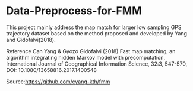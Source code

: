 # Data-Preprocess-for-FMM
This project mainly address the map match for larger low sampling GPS trajectory dataset based on the method proposed and developed by Yang and Gidofalvi(2018).

Reference
Can Yang & Gyozo Gidofalvi (2018) Fast map matching, an algorithm integrating hidden Markov model with precomputation, International Journal of Geographical Information Science, 32:3, 547-570, DOI: 10.1080/13658816.2017.1400548

Source:https://github.com/cyang-kth/fmm

